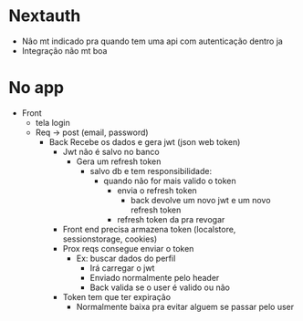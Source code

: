 # Nextauth
  - Nâo mt indicado pra quando tem uma api com autenticação dentro ja
  - Integração não mt boa

# No app
- Front
  - tela login
  - Req -> post (email, password)
    - Back Recebe os dados e gera jwt (json web token)
        - Jwt não é salvo no banco
          - Gera um refresh token
            - salvo db e tem responsibilidade:
              - quando não for mais valido o token
                - envia o refresh token 
                  - back devolve um novo jwt e um novo refresh token
                - refresh token da pra revogar
        - Front end precisa armazena token (localstore, sessionstorage, cookies)
        - Prox reqs consegue enviar o token
          - Ex: buscar dados do perfil
            - Irá carregar o jwt
            - Enviado normalmente pelo header
            - Back valida se o user é valido ou não
        - Token tem que ter expiração
          - Normalmente baixa pra evitar alguem se passar pelo user
